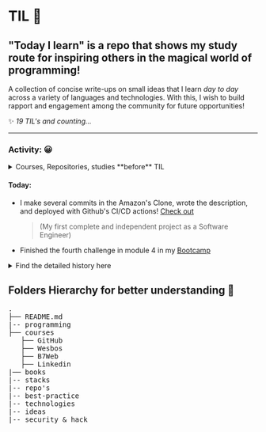 # TIL 🚀

## "Today I learn" is a repo that shows my study route for inspiring others in the magical world of programming!

A collection of concise write-ups on small ideas that I learn _day to day_ across a
variety of languages and technologies.
With this, I wish to build rapport and engagement among the community for future opportunities!

✨ _19 TIL's and counting..._

---

### Activity: 😀

<details>

<summary>Courses, Repositories, studies **before** TIL</summary>

#### Python's Olympiad History

The year was 2018, my principal called me; at this moment, I thought: "Oh, I'm in (real) trouble"! Instead, he offers me the **opportunity** to participate in the [OBI](https://olimpiada.ic.unicamp.br/) ("Olimpíada Brasileira de Informática" - translation), a National Olympiad of Programming in Brazil. I felt anxious as hell; replied: "sure"!
As I went in my preparation, learning the classic Python language, I started to think like a programmer in term of: conditions, iterations, functions, and opened for me a completely magical world - machines doing tasks. This sentiment of controlling what the computer will do, and no longer a passive experience.
My first line of code was very probably

```py
 print("Hello, World!")
```

, thus, starting in the right way.
After weeks of not understanding the order of coding, loops and how computers actually know how to execute the lines of code - I presumed that computer could magically re-run the code-, for example:

```py
name = 'Diogo'
if name == 'test':
print('Aha!')
name = test
```

And didn't make sense to me why was not printing "Aha!".
Today, I can assure that I know why that's not the case, even though React kind of made my wish possible.
Finally, I passed the first step of the OBI, which was Municipal. I could not control my feelings, felt like a little Kanguru jumping around happy in the middle of my house.
Going on to the State Stage, I passed and went to the National. For a pupil in the eight year, inside the most advanced research center in the country (ITA), coding Python in an Intel's i7 processor, I could not be happier.
In the middle of the 3 hour final test, I pondered about winning a medal- unfortunately didn't happen- but not even one question I couldn't answer. One question was about matrices, the order about graph theory with cities, like BFS, and the order some loops, wich I didn't figure out.
So, at the end, I learned a lot of stuff, including: programming, the importance of practicing, writing clean code and a ton more that in this roadmap/TIL, You can get into.
My advice is to never stop to study and pursue your objectives.

> "The 'no' you already have, so go beyond and don't EVER be afraid to pursue"

</details>

#### Today:

- I make several commits in the Amazon's Clone, wrote the description, and deployed with Github's CI/CD actions! [Check out](https://github.com/diogojorgebasso/amazon)

  > (My first complete and independent project as a Software Engineer)

- Finished the fourth challenge in module 4 in my [Bootcamp](https://github.com/diogojorgebasso/bootcamp-python-igti/blob/main/desafio_mod4.ipynb)

<details>
<summary>Find the detailed history here</summary>

##### 12/1/20201 - JS actions

- Finished the Github Actions course for working with Javascript actions: [Link](https://github.com/actions/toolkit).
- Learned to use _WSL Ubuntu_, which instigate me learning more about git config, conventional commit; command-line interface.

##### 13/1/2021 - Terminology and study for stacks in the market

- Finished the course about publishing to GitHub packages: [Repo](https://github.com/diogojorgebasso/github-actions-for-packages/)
- Start to analyze language CodeQl for understanding about bootstrap's vulnerability in JQuery: [repo for study](https://github.com/diogojorgebasso/codeql-javascript-unsafe-jquery-plugin).
- Learn about Google's process to be hired: how to manage the interview questions about algorithms and data structure, stacks, values, and many more. Hence, started to study in [FreecodeCampe video](https://www.youtube.com/watch?v=oBt53YbR9Kk).
- Learn about Halts Theory and process by Alan Turning to prove that _"computers won't be able to solve every problem that we[as humans] give to them"_;
- Studied the "problem" of multithread and real-time programming to improve my understanding over Node.js. [Check out introduction video by Tom Scott](https://www.youtube.com/watch?v=RY_2gElt3SA).

##### 14/1/2021 - DNA-RNA

- I was seeing difficulties in writing code faster, although I've become a faster typer. Hence, make my programming more productive and achieve more code with less effort is what I'm searching for at the moment. Likewise, I searched and implemented extensions for VsCode.
- Refactor of a [real application](https://github.com/diogojorgebasso/rnaedna) from **Python** to **HTML, CSS, and JS**. This program is responsible for doing the translation of DNA to RNAm, and vice-versa.

##### 15/1/2021 - CodeQl && Security

- Submitted an issue to implement .ql icon in the vscode extension [material themes icon](https://github.com/PKief/vscode-material-icon-theme/issues/931).
- And, as I studied CodeQl, I saw the opportunitie to make the course [security on GitHub](https://github.com/diogojorgebasso/security-on-github/) to really understand the basics of how GitHub deal with.

##### 16/1/2021 - JS30

- Finished the course [JS30](https://javascript30.com/), which helped me -a lot in- expanding the mind about vanilla JS: localStorage, events in general, functions, the structure of arrays, and a lot more. A highly recommended and transforming course that allows programmers and designers to understand the underly logic in Javascript, whereas seeing the possibilities that we can create.
- Studying the possibility of translating the course JS30.

##### 17/1/2021 - Software Architecture

- Learned the power of the _factory_ architecture, the way of making the code more organized and concise.
- Besides, learned how to make _injection of dependency_ in the main function to make _automated test_ -with Jest- easier.
  Example: ```js

export default function core(configuration = {}) {
function start() {
console.log("[Initializing] core...");
//const database = configuration.db ? require('./database') : console.log('No db')
}
function end() {
console.log("[Closing core] ");

    console.log("[Closing app] database.js");

}
}

##### 22/1/2021 - XSS attacks and how to prevent it

- Studied the _race condition_ in the [SerenityOS](https://github.com/SerenityOS/serenity) showed in [this video](https://www.youtube.com/watch?v=oIAP1_NrSbY&t=912s)
- Studied past XSS attack on Google and how to avoid one by sanitizing the HTML(https://www.youtube.com/watch?v=lG7U3fuNw3A)

##### 22/1/2021 - Public API's & Amazon

- Learned about [Public API's repository](https://github.com/public-apis/public-apis#index) and how it could impact in the quality of the repo's that I create.
- Enhance the **Amazon clone UI** with ideas for future improvements, check [here](https://github.com/diogojorgebasso/amazon)

##### 23/1/2021 - Coding

- Finished coding the [Auth Test Driven in Node.js](https://github.com/diogojorgebasso/test-nodejs), which helped my understanding better how JEST worked and how it can improve the consistency of my code.
- Got inspired by the repo: [Make your onw X](https://github.com/danistefanovic/build-your-own-x); showcase a road map for creating your facilities for the web

##### 24/1/2021 - Vacation!

##### 25/1/2021 - Vacation!

##### 26/1/2021 - Vacation!

##### 27/1/2021 - Solidify my understanding in React + Firebase; Python.

- Forked and revised [this repo](https://github.com/diogojorgebasso/React-Firebase-Auth) for **study practices**, and implemented some changes, as you can see in the commit history.
- Started to implement the [Google's Drive Clone](https://github.com/diogojorgebasso/drive-clone);
- Finished in Gist [RocketSeat Challenges](https://gist.github.com/diogojorgebasso/dddb1323befa872d510b6c99bc483978);
- Organized and structured standard-version in all Repo's that I currently maintain;
- Organized [Bootcamp in Advanced Python](https://github.com/diogojorgebasso/bootcamp-python-igti);

##### 28/1/2021 - Studied more advanced Python.

- Created a clean Code example for classes: [gist](https://gist.github.com/diogojorgebasso/5794b66b05977c80911bbe2dd0663691)
- Studied about Multithreading and Multiprocessing; [how to identify with Python](https://gist.github.com/diogojorgebasso/02baecaa1b91608d98d2894fa419178c)
- Finished the [(Google/One) Drive Clone](https://github.com/diogojorgebasso/drive-clone) repository!

##### 29/1/2021 - First npm publication, snippet for scraping a website and making better documenting for an open source repo!

- [Path to webdev](https://github.com/diogojorgebasso/path-webdev) is a repo that contains tons of links, design ideas and packages for making the life of web developer's **easy and more productive**!
- Gist for [cloning a website](https://gist.github.com/diogojorgebasso/011fd4c3df2af764826b59205fbdda67)
- Bettering my [High School portfolio](https://sites.google.com/aluno.colegioplanck.com.br/diogojbasso)

##### 30/1/2021 - Read articles

- I read several articles from github blog and web.dev, in order to understand, respectively, how [github made the world in the homepage](https://github.blog/2020-12-21-how-we-built-the-github-globe/), and [best practices for logIn and E-commerce](https://web.dev/sign-up-form-best-practices/#no-forced-sign-in).

##### 31/1/2021 - Worked in the Amazon Project

- I make several commits in the Amazon's Clone, wrote the description, and deployed with Github's CI/CD actions! [Check out](https://github.com/diogojorgebasso/amazon)

  > (My first complete and independent project as a Software Engineer)

- Finished the fourth challenge in module 4 in my [Bootcamp](https://github.com/diogojorgebasso/bootcamp-python-igti/blob/main/desafio_mod4.ipynb)

##### 01/2/2021 - Coding

##### 02/2/2021 - Coding

##### 03/2/2021 - Coding

</details>

## Folders Hierarchy for better understanding 📂

<pre>
.
├── README.md
|-- programming
├── courses
   ├── GitHub
   ├── Wesbos
   ├── B7Web
   ├── Linkedin
|── books
|-- stacks
|-- repo's
|-- best-practice
|-- technologies
|-- ideas
|-- security & hack
</pre>
